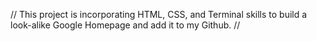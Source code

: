 // This project is incorporating HTML, CSS, and Terminal skills to build a look-alike Google Homepage and add it to my Github. // 
